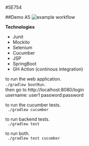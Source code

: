 #SE754

##Demo A5
![example workflow](https://github.com/valerio-terragni/SE754_A5_DEMO_JSP/actions/workflows/gradle.yml/badge.svg)


**Technologies**

- Junit
- Mockito
- Selenium
- Cucumber
- JSP
- SpringBoot
- GH Action (continous integration)
 

to run the web application.  
`./gradlew bootRun`.   
then go to http://localhost:8080/login         
username: user1 password:password

to run the cucumber tests.   
` ./gradlew cucumber`

to run backend tests.  
` ./gradlew test`

to run both.   
` ./gradlew test cucumber`
